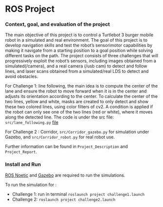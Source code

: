 # ROS Project

### Context, goal, and evaluation of the project

The main objective of this project is to control a Turtlebot 3 burger mobile robot in a simulated and real environment. The goal of this project is to develop navigation skills and test the robot’s sensorimotor capabilities by making it navigate from a starting position to a goal position while solving different tasks on the path.
The project consists of three challenges that will progressively exploit the robot’s sensors, including images obtained from a simulated(/camera), and a real camera (/usb cam) to detect and follow lines, and laser scans obtained from a simulated/real LDS to detect and avoid obstacles.

For Challenge 1: line following, the main idea is to compute the center of the lane and ensure the robot to move forward when it is in the center and adjusts its orientation according to the center. To calculate the center of the two lines, yellow and white, masks are created to only detect and show these two colored lines, using color filters of cv2. A condition is applied if the robot can only see one of the two lines (red or white), where it moves along the detected line.
The code is under the src file: `src/lane_following.py` [file](../blob/main/project/src/lane_following.py)

For Challenge 2 : Corridor, `src/Corridor_gazebo.py` for simulation under Gazebo, and `src/Corridor_robot.py` for real robot use.

Further information can be found in `Project_Description` and `Project_Report`.


### Install and Run

[ROS Noetic](http://wiki.ros.org/ROS/Installation) and [Gazebo](https://gazebosim.org/docs) are required to run the simulations.

To run the simulation for :
 * Challenge 1: run in terminal `roslaunch project challenge1.launch`
 * Challenge 2: `roslaunch project challenge2.launch`




